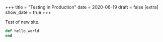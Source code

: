 +++
title = "Testing in Production"
date = 2020-06-19
draft = false
[extra]
show_date = true
+++

Test of new site.

```ruby
def hello_world
end
```
